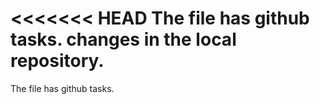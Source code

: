 <<<<<<< HEAD
The file has github tasks.
changes in the local repository.
=======
The file has github tasks.
